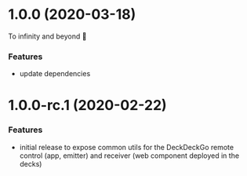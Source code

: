 <a name="1.0.0"></a>

# 1.0.0 (2020-03-18)

To infinity and beyond 🚀

### Features

- update dependencies

<a name="1.0.0-rc.1"></a>

# 1.0.0-rc.1 (2020-02-22)

### Features

- initial release to expose common utils for the DeckDeckGo remote control (app, emitter) and receiver (web component deployed in the decks)
